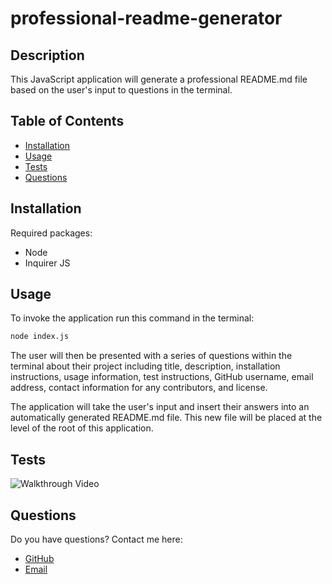 # professional-readme-generator

## Description

This JavaScript application will generate a professional README.md file based on the user's input to questions in the terminal.

## Table of Contents

* [Installation](#Installation)
* [Usage](#Usage)
* [Tests](#Tests)
* [Questions](#Questions)

## Installation

Required packages:
  * Node
  * Inquirer JS

## Usage

To invoke the application run this command in the terminal:

```bash
node index.js
```

The user will then be presented with a series of questions within the terminal about their project including title, description, installation instructions, usage information, test instructions, GitHub username, email address, contact information for any contributors, and license.

The application will take the user's input and insert their answers into an automatically generated README.md file. This new file will be placed at the level of the root of this application.

## Tests

![Walkthrough Video](./professional-readme-generator.gif)

## Questions

Do you have questions? Contact me here:

* [GitHub](https://github.com/laurenlgoss)
* [Email](laurenlgoss98@gmail.com)